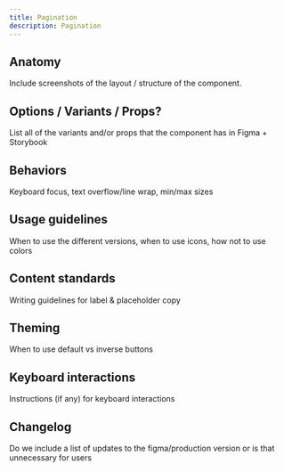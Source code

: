 ```yaml
---
title: Pagination
description: Pagination
---
```


## Anatomy

Include screenshots of the layout / structure of the component.

## Options / Variants / Props?

List all of the variants and/or props that the component has in Figma + Storybook

## Behaviors

Keyboard focus, text overflow/line wrap, min/max sizes

## Usage guidelines

When to use the different versions, when to use icons, how not to use colors

## Content standards

Writing guidelines for label & placeholder copy

## Theming

When to use default vs inverse buttons

## Keyboard interactions

Instructions (if any) for keyboard interactions

## Changelog

Do we include a list of updates to the figma/production version or is that unnecessary for users
